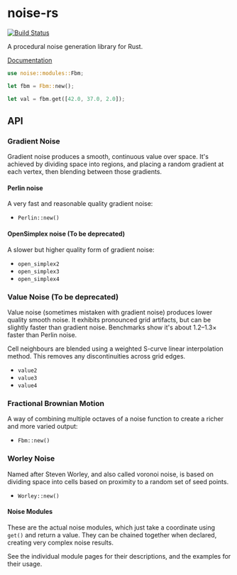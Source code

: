 # noise-rs

[![Build Status](https://travis-ci.org/brendanzab/noise-rs.svg?branch=master)](https://travis-ci.org/brendanzab/noise-rs)

A procedural noise generation library for Rust.

[Documentation](https://docs.rs/noise/)

```rust
use noise::modules::Fbm;

let fbm = Fbm::new();

let val = fbm.get([42.0, 37.0, 2.0]);
```

## API

### Gradient Noise

Gradient noise produces a smooth, continuous value over space. It's achieved by
dividing space into regions, and placing a random gradient at each vertex, then
blending between those gradients.

#### Perlin noise

A very fast and reasonable quality gradient noise:

- `Perlin::new()`

#### OpenSimplex noise (To be deprecated)

A slower but higher quality form of gradient noise:

- `open_simplex2`
- `open_simplex3`
- `open_simplex4`

### Value Noise (To be deprecated)

Value noise (sometimes mistaken with gradient noise) produces lower quality
smooth noise. It exhibits pronounced grid artifacts, but can be slightly faster
than gradient noise. Benchmarks show it's about 1.2–1.3× faster than Perlin noise.

Cell neighbours are blended using a weighted S-curve linear interpolation
method. This removes any discontinuities across grid edges.

- `value2`
- `value3`
- `value4`

### Fractional Brownian Motion

A way of combining multiple octaves of a noise function to create a richer and
more varied output:

- `Fbm::new()`

### Worley Noise

Named after Steven Worley, and also called voronoi noise, is based on dividing
space into cells based on proximity to a random set of seed points.

- `Worley::new()`

#### Noise Modules

These are the actual noise modules, which just take a coordinate using `get()` and return
a value. They can be chained together when declared, creating very complex noise results.

See the individual module pages for their descriptions, and the examples for their usage.
